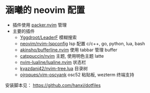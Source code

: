 # 涵曦的 neovim 配置

- 插件使用 [packer.nvim](https://github.com/wbthomason/packer.nvim) 管理
- 主要的插件
	- [Yggdroot/LeaderF](https://github.com/Yggdroot/LeaderF) 模糊搜索
	- [neovim/nvim-lspconfig](https://github.com/neovim/nvim-lspconfig) lsp 配置 c/c++, go, python, lua, bash
	- [akinsho/bufferline.nvim](https://github.com/akinsho/bufferline.nvim) 使用 tabbar 管理 buffer
	- [catppuccin/nvim](https://github.com/catppuccin/nvim) 主题, 使用明色主题 latte
	- [nvim-lualine/lualine.nvim](https://github.com/nvim-lualine/lualine.nvim) 状态栏
	- [kyazdani42/nvim-tree.lua](https://github.com/kyazdani42/nvim-tree.lua) 目录树
	- [ojroques/vim-oscyank](https://github.com/ojroques/vim-oscyank) osc52 粘贴板, wezterm 终端支持

安装脚本见： <https://github.com/hanxi/dotfiles>
